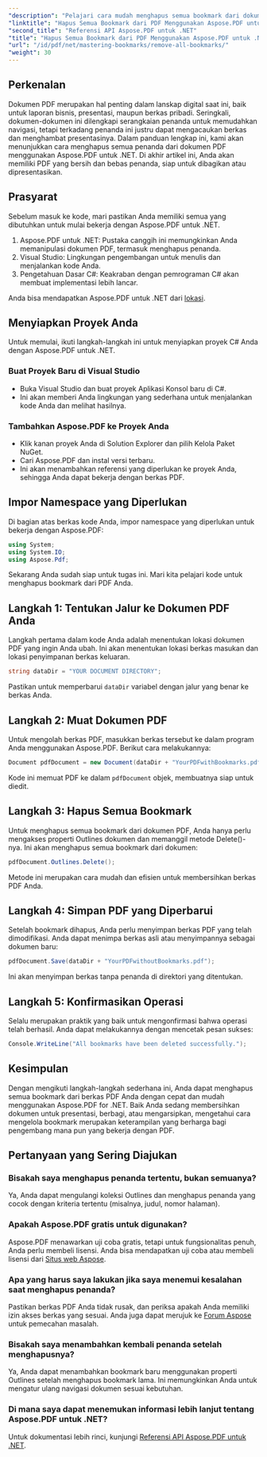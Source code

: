 ```yaml
---
"description": "Pelajari cara mudah menghapus semua bookmark dari dokumen PDF menggunakan Aspose.PDF untuk .NET. Panduan langkah demi langkah ini memberikan instruksi terperinci."
"linktitle": "Hapus Semua Bookmark dari PDF Menggunakan Aspose.PDF untuk .NET"
"second_title": "Referensi API Aspose.PDF untuk .NET"
"title": "Hapus Semua Bookmark dari PDF Menggunakan Aspose.PDF untuk .NET"
"url": "/id/pdf/net/mastering-bookmarks/remove-all-bookmarks/"
"weight": 30
---
```


## Perkenalan

Dokumen PDF merupakan hal penting dalam lanskap digital saat ini, baik untuk laporan bisnis, presentasi, maupun berkas pribadi. Seringkali, dokumen-dokumen ini dilengkapi serangkaian penanda untuk memudahkan navigasi, tetapi terkadang penanda ini justru dapat mengacaukan berkas dan menghambat presentasinya. Dalam panduan lengkap ini, kami akan menunjukkan cara menghapus semua penanda dari dokumen PDF menggunakan Aspose.PDF untuk .NET. Di akhir artikel ini, Anda akan memiliki PDF yang bersih dan bebas penanda, siap untuk dibagikan atau dipresentasikan.

## Prasyarat

Sebelum masuk ke kode, mari pastikan Anda memiliki semua yang dibutuhkan untuk mulai bekerja dengan Aspose.PDF untuk .NET.

1. Aspose.PDF untuk .NET: Pustaka canggih ini memungkinkan Anda memanipulasi dokumen PDF, termasuk menghapus penanda.
2. Visual Studio: Lingkungan pengembangan untuk menulis dan menjalankan kode Anda.
3. Pengetahuan Dasar C#: Keakraban dengan pemrograman C# akan membuat implementasi lebih lancar.

Anda bisa mendapatkan Aspose.PDF untuk .NET dari [lokasi](https://releases.aspose.com/pdf/net/).

## Menyiapkan Proyek Anda

Untuk memulai, ikuti langkah-langkah ini untuk menyiapkan proyek C# Anda dengan Aspose.PDF untuk .NET.

### Buat Proyek Baru di Visual Studio

- Buka Visual Studio dan buat proyek Aplikasi Konsol baru di C#.
- Ini akan memberi Anda lingkungan yang sederhana untuk menjalankan kode Anda dan melihat hasilnya.

### Tambahkan Aspose.PDF ke Proyek Anda

- Klik kanan proyek Anda di Solution Explorer dan pilih Kelola Paket NuGet.
- Cari Aspose.PDF dan instal versi terbaru.
- Ini akan menambahkan referensi yang diperlukan ke proyek Anda, sehingga Anda dapat bekerja dengan berkas PDF.

## Impor Namespace yang Diperlukan

Di bagian atas berkas kode Anda, impor namespace yang diperlukan untuk bekerja dengan Aspose.PDF:

```csharp
using System;
using System.IO;
using Aspose.Pdf;
```

Sekarang Anda sudah siap untuk tugas ini. Mari kita pelajari kode untuk menghapus bookmark dari PDF Anda.

## Langkah 1: Tentukan Jalur ke Dokumen PDF Anda

Langkah pertama dalam kode Anda adalah menentukan lokasi dokumen PDF yang ingin Anda ubah. Ini akan menentukan lokasi berkas masukan dan lokasi penyimpanan berkas keluaran.

```csharp
string dataDir = "YOUR DOCUMENT DIRECTORY";
```

Pastikan untuk memperbarui `dataDir` variabel dengan jalur yang benar ke berkas Anda.

## Langkah 2: Muat Dokumen PDF

Untuk mengolah berkas PDF, masukkan berkas tersebut ke dalam program Anda menggunakan Aspose.PDF. Berikut cara melakukannya:

```csharp
Document pdfDocument = new Document(dataDir + "YourPDFwithBookmarks.pdf");
```

Kode ini memuat PDF ke dalam `pdfDocument` objek, membuatnya siap untuk diedit.

## Langkah 3: Hapus Semua Bookmark

Untuk menghapus semua bookmark dari dokumen PDF, Anda hanya perlu mengakses properti Outlines dokumen dan memanggil metode Delete()-nya. Ini akan menghapus semua bookmark dari dokumen:

```csharp
pdfDocument.Outlines.Delete();
```

Metode ini merupakan cara mudah dan efisien untuk membersihkan berkas PDF Anda.

## Langkah 4: Simpan PDF yang Diperbarui

Setelah bookmark dihapus, Anda perlu menyimpan berkas PDF yang telah dimodifikasi. Anda dapat menimpa berkas asli atau menyimpannya sebagai dokumen baru:

```csharp
pdfDocument.Save(dataDir + "YourPDFwithoutBookmarks.pdf");
```

Ini akan menyimpan berkas tanpa penanda di direktori yang ditentukan.

## Langkah 5: Konfirmasikan Operasi

Selalu merupakan praktik yang baik untuk mengonfirmasi bahwa operasi telah berhasil. Anda dapat melakukannya dengan mencetak pesan sukses:

```csharp
Console.WriteLine("All bookmarks have been deleted successfully.");
```

## Kesimpulan

Dengan mengikuti langkah-langkah sederhana ini, Anda dapat menghapus semua bookmark dari berkas PDF Anda dengan cepat dan mudah menggunakan Aspose.PDF for .NET. Baik Anda sedang membersihkan dokumen untuk presentasi, berbagi, atau mengarsipkan, mengetahui cara mengelola bookmark merupakan keterampilan yang berharga bagi pengembang mana pun yang bekerja dengan PDF.

## Pertanyaan yang Sering Diajukan

### Bisakah saya menghapus penanda tertentu, bukan semuanya?

Ya, Anda dapat mengulangi koleksi Outlines dan menghapus penanda yang cocok dengan kriteria tertentu (misalnya, judul, nomor halaman).

### Apakah Aspose.PDF gratis untuk digunakan?

Aspose.PDF menawarkan uji coba gratis, tetapi untuk fungsionalitas penuh, Anda perlu membeli lisensi. Anda bisa mendapatkan uji coba atau membeli lisensi dari [Situs web Aspose](https://purchase.aspose.com/buy).

### Apa yang harus saya lakukan jika saya menemui kesalahan saat menghapus penanda?

Pastikan berkas PDF Anda tidak rusak, dan periksa apakah Anda memiliki izin akses berkas yang sesuai. Anda juga dapat merujuk ke [Forum Aspose](https://forum.aspose.com/c/pdf/9) untuk pemecahan masalah.

### Bisakah saya menambahkan kembali penanda setelah menghapusnya?

Ya, Anda dapat menambahkan bookmark baru menggunakan properti Outlines setelah menghapus bookmark lama. Ini memungkinkan Anda untuk mengatur ulang navigasi dokumen sesuai kebutuhan.

### Di mana saya dapat menemukan informasi lebih lanjut tentang Aspose.PDF untuk .NET?

Untuk dokumentasi lebih rinci, kunjungi [Referensi API Aspose.PDF untuk .NET](https://reference.aspose.com/pdf/net/).